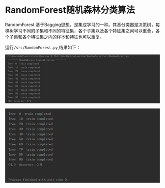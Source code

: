 # RandomForest随机森林分类算法

RandomForest 基于Bagging思想，是集成学习的一种。其基分类器是决策树，每棵树学习不同的子集和不同的特征集，各个子集以及各个特征集之间可以重叠，各个子集和各个特征集之内的样本和特征也可以重复。

运行`/src/RandomForest.py`,结果如下：

![](./image/ID3.png)

![](./image/C4.5.png)
